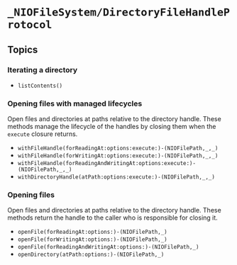 # ``_NIOFileSystem/DirectoryFileHandleProtocol``

## Topics

### Iterating a directory

- ``listContents()``

### Opening files with managed lifecycles

Open files and directories at paths relative to the directory handle. These methods manage
the lifecycle of the handles by closing them when the `execute` closure returns.

- ``withFileHandle(forReadingAt:options:execute:)-(NIOFilePath,_,_)``
- ``withFileHandle(forWritingAt:options:execute:)-(NIOFilePath,_,_)``
- ``withFileHandle(forReadingAndWritingAt:options:execute:)-(NIOFilePath,_,_)``
- ``withDirectoryHandle(atPath:options:execute:)-(NIOFilePath,_,_)``

### Opening files

Open files and directories at paths relative to the directory handle. These methods return
the handle to the caller who is responsible for closing it.

- ``openFile(forReadingAt:options:)-(NIOFilePath,_)``
- ``openFile(forWritingAt:options:)-(NIOFilePath,_)``
- ``openFile(forReadingAndWritingAt:options:)-(NIOFilePath,_)``
- ``openDirectory(atPath:options:)-(NIOFilePath,_)``
